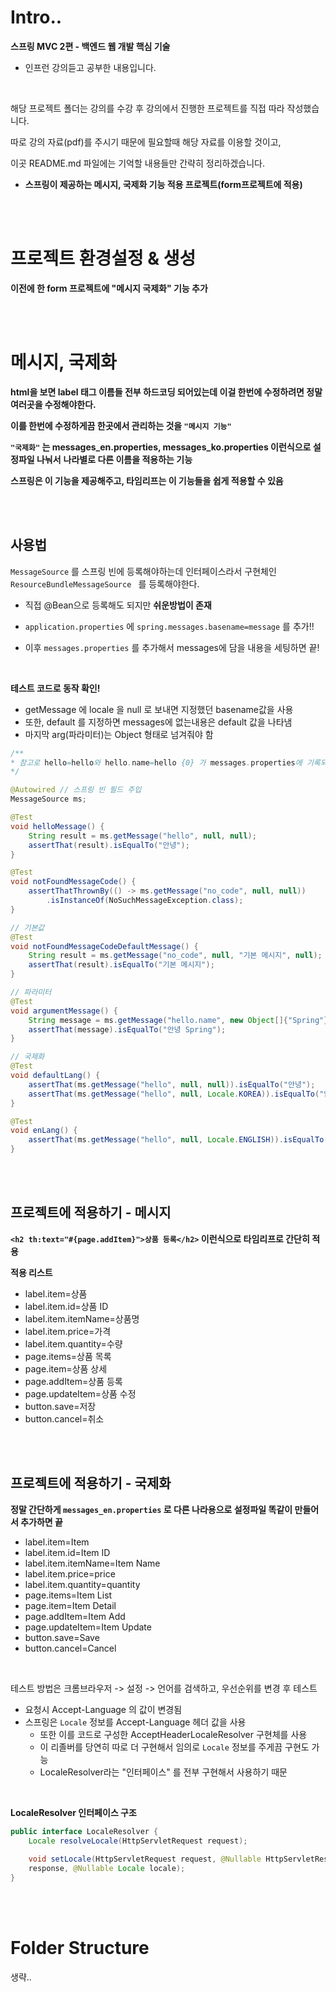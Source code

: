 # Intro..

**스프링 MVC 2편 - 백엔드 웹 개발 핵심 기술**

* 인프런 강의듣고 공부한 내용입니다.

<br>

해당 프로젝트 폴더는 강의를 수강 후 강의에서 진행한 프로젝트를 직접 따라 작성했습니다.

따로 강의 자료(pdf)를 주시기 때문에 필요할때 해당 자료를 이용할 것이고,

이곳 README.md 파일에는 기억할 내용들만 간략히 정리하겠습니다.

* **스프링이 제공하는 메시지, 국제화 기능 적용 프로젝트(form프로젝트에 적용)**

<br><br>

#  프로젝트 환경설정 & 생성

**이전에 한 form 프로젝트에 "메시지 국제화" 기능 추가**

<br><br>

# 메시지, 국제화

**html을 보면 label 태그 이름들 전부 하드코딩 되어있는데 이걸 한번에 수정하려면 정말 여러곳을 수정해야한다.**

**이를 한번에 수정하게끔 한곳에서 관리하는 것을 `"메시지 기능"`**

**`"국제화"` 는 messages_en.properties, messages_ko.properties 이런식으로 설정파일 나눠서**
**나라별로 다른 이름을 적용하는 기능**

**스프링은 이 기능을 제공해주고, 타임리프는 이 기능들을 쉽게 적용할 수 있음**

<br><br>

## 사용법

`MessageSource` 를 스프링 빈에 등록해야하는데 인터페이스라서 구현체인 `ResourceBundleMessageSource ` 를 등록해야한다.

* 직접 @Bean으로 등록해도 되지만 **쉬운방법이 존재**

* `application.properties` 에 `spring.messages.basename=message` 를 추가!!

* 이후 `messages.properties` 를 추가해서 messages에 담을 내용을 세팅하면 끝!

<br>

**테스트 코드로 동작 확인!**

* getMessage 에 locale 을 null 로 보내면 지정했던 basename값을 사용
* 또한, default 를 지정하면 messages에 없는내용은 default 값을 나타냄
* 마지막 arg(파라미터)는 Object 형태로 넘겨줘야 함

```java
/**
* 참고로 hello=hello와 hello.name=hello {0} 가 messages.properties에 기록되어 있음
*/

@Autowired // 스프링 빈 필드 주입
MessageSource ms;

@Test
void helloMessage() {
    String result = ms.getMessage("hello", null, null);
    assertThat(result).isEqualTo("안녕");
}

@Test
void notFoundMessageCode() {
    assertThatThrownBy(() -> ms.getMessage("no_code", null, null))
        .isInstanceOf(NoSuchMessageException.class);
}

// 기본값
@Test
void notFoundMessageCodeDefaultMessage() {
    String result = ms.getMessage("no_code", null, "기본 메시지", null);
    assertThat(result).isEqualTo("기본 메시지");
}

// 파라미터
@Test
void argumentMessage() {
    String message = ms.getMessage("hello.name", new Object[]{"Spring"}, null);
    assertThat(message).isEqualTo("안녕 Spring");
}

// 국제화
@Test
void defaultLang() {
    assertThat(ms.getMessage("hello", null, null)).isEqualTo("안녕");
    assertThat(ms.getMessage("hello", null, Locale.KOREA)).isEqualTo("안녕");
}

@Test
void enLang() {
    assertThat(ms.getMessage("hello", null, Locale.ENGLISH)).isEqualTo("hello");
}
```

<br><br>

## 프로젝트에 적용하기 - 메시지

**`<h2 th:text="#{page.addItem}">상품 등록</h2>` 이런식으로 타임리프로 간단히 적용**

**적용 리스트**

* label.item=상품
* label.item.id=상품 ID
* label.item.itemName=상품명
* label.item.price=가격 
* label.item.quantity=수량
* page.items=상품 목록
* page.item=상품 상세
* page.addItem=상품 등록
* page.updateItem=상품 수정
* button.save=저장 
* button.cancel=취소

<br><br>

## 프로젝트에 적용하기 - 국제화

**정말 간단하게 `messages_en.properties` 로 다른 나라용으로 설정파일 똑같이 만들어서 추가하면 끝**

* label.item=Item
* label.item.id=Item ID
* label.item.itemName=Item Name
* label.item.price=price
* label.item.quantity=quantity
* page.items=Item List
* page.item=Item Detail
* page.addItem=Item Add
* page.updateItem=Item Update
* button.save=Save 
* button.cancel=Cancel

<br>

테스트 방법은 크롬브라우저 -> 설정 -> 언어를 검색하고, 우선순위를 변경 후 테스트

* 요청시 Accept-Language 의 값이 변경됨
* 스프링은 `Locale` 정보를 Accept-Language 헤더 값을 사용
  * 또한 이를 코드로 구성한 AcceptHeaderLocaleResolver 구현체를 사용
  * 이 리졸버를 당연히 따로 더 구현해서 임의로 `Locale` 정보를 주게끔 구현도 가능
  * LocaleResolver라는 "인터페이스" 를 전부 구현해서 사용하기 때문

<br>

**LocaleResolver 인터페이스 구조**

```java
public interface LocaleResolver {
    Locale resolveLocale(HttpServletRequest request);
    
    void setLocale(HttpServletRequest request, @Nullable HttpServletResponse 
    response, @Nullable Locale locale);
}
```

<br><br>

# Folder Structure

생략..

